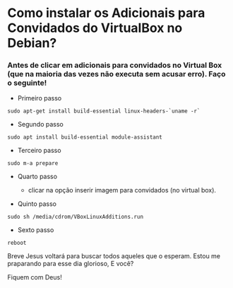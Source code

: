 # Como instalar os Adicionais para Convidados do VirtualBox no Debian?

### Antes de clicar em adicionais para convidados no Virtual Box (que na maioria das vezes não executa sem acusar erro). Faço o seguinte!

* Primeiro passo

```
sudo apt-get install build-essential linux-headers-`uname -r`
```

* Segundo passo

```
sudo apt install build-essential module-assistant
```

* Terceiro passo

```
sudo m-a prepare
```

* Quarto passo

   * clicar na opção inserir imagem para convidados (no virtual box).

* Quinto passo

```
sudo sh /media/cdrom/VBoxLinuxAdditions.run
``` 

* Sexto passo

```
reboot
```

Breve Jesus voltará para buscar todos aqueles que o esperam. Estou me praparando para esse dia glorioso, E você?

Fiquem com Deus!
